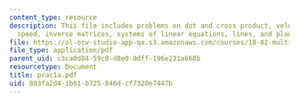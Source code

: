 ```yaml
---
content_type: resource
description: This file includes problems on dot and cross product, velocity and the
  speed, inverse matrices, systems of linear equations, lines, and planes.
file: https://ol-ocw-studio-app-qa.s3.amazonaws.com/courses/18-02-multivariable-calculus-spring-2006/803fa2d41b61b725846dcf7320e7447b_prac1a.pdf
file_type: application/pdf
parent_uid: c3ca0d84-59c0-d8e0-0dff-196e231a668b
resourcetype: Document
title: prac1a.pdf
uid: 803fa2d4-1b61-b725-846d-cf7320e7447b
---
```

